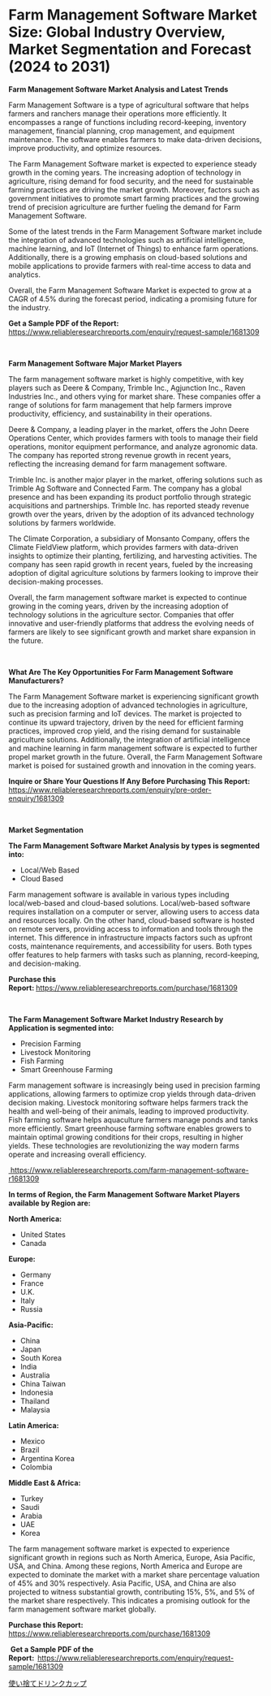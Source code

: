<p><h1>Farm Management Software Market Size: Global Industry Overview, Market Segmentation and Forecast (2024 to 2031)</h1></p><p><strong>Farm Management Software Market Analysis and Latest Trends</strong></p>
<p><p>Farm Management Software is a type of agricultural software that helps farmers and ranchers manage their operations more efficiently. It encompasses a range of functions including record-keeping, inventory management, financial planning, crop management, and equipment maintenance. The software enables farmers to make data-driven decisions, improve productivity, and optimize resources.</p><p>The Farm Management Software market is expected to experience steady growth in the coming years. The increasing adoption of technology in agriculture, rising demand for food security, and the need for sustainable farming practices are driving the market growth. Moreover, factors such as government initiatives to promote smart farming practices and the growing trend of precision agriculture are further fueling the demand for Farm Management Software.</p><p>Some of the latest trends in the Farm Management Software market include the integration of advanced technologies such as artificial intelligence, machine learning, and IoT (Internet of Things) to enhance farm operations. Additionally, there is a growing emphasis on cloud-based solutions and mobile applications to provide farmers with real-time access to data and analytics.</p><p>Overall, the Farm Management Software Market is expected to grow at a CAGR of 4.5% during the forecast period, indicating a promising future for the industry.</p></p>
<p><strong>Get a Sample PDF of the Report:&nbsp;</strong> <a href="https://www.reliableresearchreports.com/enquiry/request-sample/1681309">https://www.reliableresearchreports.com/enquiry/request-sample/1681309</a></p>
<p>&nbsp;</p>
<p><strong>Farm Management Software Major Market Players</strong></p>
<p><p>The farm management software market is highly competitive, with key players such as Deere & Company, Trimble Inc., Agjunction Inc., Raven Industries Inc., and others vying for market share. These companies offer a range of solutions for farm management that help farmers improve productivity, efficiency, and sustainability in their operations.</p><p>Deere & Company, a leading player in the market, offers the John Deere Operations Center, which provides farmers with tools to manage their field operations, monitor equipment performance, and analyze agronomic data. The company has reported strong revenue growth in recent years, reflecting the increasing demand for farm management software.</p><p>Trimble Inc. is another major player in the market, offering solutions such as Trimble Ag Software and Connected Farm. The company has a global presence and has been expanding its product portfolio through strategic acquisitions and partnerships. Trimble Inc. has reported steady revenue growth over the years, driven by the adoption of its advanced technology solutions by farmers worldwide.</p><p>The Climate Corporation, a subsidiary of Monsanto Company, offers the Climate FieldView platform, which provides farmers with data-driven insights to optimize their planting, fertilizing, and harvesting activities. The company has seen rapid growth in recent years, fueled by the increasing adoption of digital agriculture solutions by farmers looking to improve their decision-making processes.</p><p>Overall, the farm management software market is expected to continue growing in the coming years, driven by the increasing adoption of technology solutions in the agriculture sector. Companies that offer innovative and user-friendly platforms that address the evolving needs of farmers are likely to see significant growth and market share expansion in the future.</p></p>
<p>&nbsp;</p>
<p><strong>What Are The Key Opportunities For Farm Management Software Manufacturers?</strong></p>
<p><p>The Farm Management Software market is experiencing significant growth due to the increasing adoption of advanced technologies in agriculture, such as precision farming and IoT devices. The market is projected to continue its upward trajectory, driven by the need for efficient farming practices, improved crop yield, and the rising demand for sustainable agriculture solutions. Additionally, the integration of artificial intelligence and machine learning in farm management software is expected to further propel market growth in the future. Overall, the Farm Management Software market is poised for sustained growth and innovation in the coming years.</p></p>
<p><strong>Inquire or Share Your Questions If Any Before Purchasing This Report:</strong> <a href="https://www.reliableresearchreports.com/enquiry/pre-order-enquiry/1681309">https://www.reliableresearchreports.com/enquiry/pre-order-enquiry/1681309</a></p>
<p>&nbsp;</p>
<p><strong>Market Segmentation</strong></p>
<p><strong>The Farm Management Software Market Analysis by types is segmented into:</strong></p>
<p><ul><li>Local/Web Based</li><li>Cloud Based</li></ul></p>
<p><p>Farm management software is available in various types including local/web-based and cloud-based solutions. Local/web-based software requires installation on a computer or server, allowing users to access data and resources locally. On the other hand, cloud-based software is hosted on remote servers, providing access to information and tools through the internet. This difference in infrastructure impacts factors such as upfront costs, maintenance requirements, and accessibility for users. Both types offer features to help farmers with tasks such as planning, record-keeping, and decision-making.</p></p>
<p><strong>Purchase this Report:&nbsp;</strong><a href="https://www.reliableresearchreports.com/purchase/1681309">https://www.reliableresearchreports.com/purchase/1681309</a></p>
<p>&nbsp;</p>
<p><strong>The Farm Management Software Market Industry Research by Application is segmented into:</strong></p>
<p><ul><li>Precision Farming</li><li>Livestock Monitoring</li><li>Fish Farming</li><li>Smart Greenhouse Farming</li></ul></p>
<p><p>Farm management software is increasingly being used in precision farming applications, allowing farmers to optimize crop yields through data-driven decision making. Livestock monitoring software helps farmers track the health and well-being of their animals, leading to improved productivity. Fish farming software helps aquaculture farmers manage ponds and tanks more efficiently. Smart greenhouse farming software enables growers to maintain optimal growing conditions for their crops, resulting in higher yields. These technologies are revolutionizing the way modern farms operate and increasing overall efficiency.</p></p>
<p><a href="https://www.reliableresearchreports.com/farm-management-software-r1681309">&nbsp;https://www.reliableresearchreports.com/farm-management-software-r1681309</a></p>
<p><strong>In terms of Region, the Farm Management Software Market Players available by Region are:</strong></p>
<p>
    <p> <strong> North America: </strong>
        <ul>
            <li>United States</li>
            <li>Canada</li>
        </ul>
        </p> 
    <p> <strong> Europe: </strong>
        <ul>
            <li>Germany</li>
            <li>France</li>
            <li>U.K.</li>
            <li>Italy</li>
            <li>Russia</li>
        </ul>
        </p> 
    <p> <strong> Asia-Pacific: </strong>
        <ul>
            <li>China</li>
            <li>Japan</li>
            <li>South Korea</li>
            <li>India</li>
            <li>Australia</li>
            <li>China Taiwan</li>
            <li>Indonesia</li>
            <li>Thailand</li>
            <li>Malaysia</li>
        </ul>
        </p> 
    <p> <strong> Latin America: </strong>
        <ul>
            <li>Mexico</li>
            <li>Brazil</li>
            <li>Argentina Korea</li>
            <li>Colombia</li>
        </ul>
        </p> 
    <p> <strong> Middle East & Africa: </strong>
        <ul>
            <li>Turkey</li>
            <li>Saudi</li>
            <li>Arabia</li>
            <li>UAE</li>
            <li>Korea</li>
        </ul>
    </p>
    </p>
<p><p>The farm management software market is expected to experience significant growth in regions such as North America, Europe, Asia Pacific, USA, and China. Among these regions, North America and Europe are expected to dominate the market with a market share percentage valuation of 45% and 30% respectively. Asia Pacific, USA, and China are also projected to witness substantial growth, contributing 15%, 5%, and 5% of the market share respectively. This indicates a promising outlook for the farm management software market globally.</p></p>
<p><strong>Purchase this Report: </strong><a href="https://www.reliableresearchreports.com/purchase/1681309">https://www.reliableresearchreports.com/purchase/1681309</a></p>
<p>&nbsp;<strong>Get a Sample PDF of the Report:&nbsp;&nbsp;</strong><a href="https://www.reliableresearchreports.com/enquiry/request-sample/1681309">https://www.reliableresearchreports.com/enquiry/request-sample/1681309</a></p>
<p><strong></strong></p>
<p><p><a href="https://medium.com/@vincemarvin1/%E4%BD%BF%E3%81%84%E6%8D%A8%E3%81%A6%E9%A3%B2%E3%81%BF%E7%89%A9%E3%82%AB%E3%83%83%E3%83%97%E5%B8%82%E5%A0%B4%E3%81%AE%E5%88%86%E6%9E%90-%E3%82%B0%E3%83%AD%E3%83%BC%E3%83%90%E3%83%AB%E7%94%A3%E6%A5%AD%E3%81%AE%E8%A6%8B%E6%96%B9%E3%81%A8%E4%BA%88%E6%B8%AC-2024%E5%B9%B4%E3%81%8B%E3%82%892031%E5%B9%B4-7ad5bc62b35d">使い捨てドリンクカップ</a></p></p>